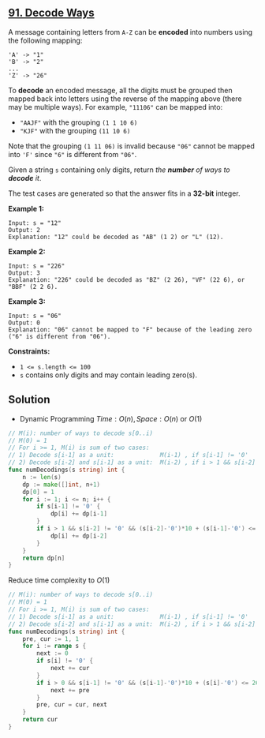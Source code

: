 ## [91. Decode Ways](https://leetcode.com/problems/decode-ways/)


A message containing letters from `A-Z` can be **encoded** into numbers using the following mapping:

```
'A' -> "1"
'B' -> "2"
...
'Z' -> "26"
```

To **decode** an encoded message, all the digits must be grouped then mapped back into letters using the reverse of the mapping above (there may be multiple ways). For example, `"11106"` can be mapped into:

*   `"AAJF"` with the grouping `(1 1 10 6)`
*   `"KJF"` with the grouping `(11 10 6)`

Note that the grouping `(1 11 06)` is invalid because `"06"` cannot be mapped into `'F'` since `"6"` is different from `"06"`.

Given a string `s` containing only digits, return _the **number** of ways to **decode** it_.

The test cases are generated so that the answer fits in a **32-bit** integer.

**Example 1:**

```
Input: s = "12"
Output: 2
Explanation: "12" could be decoded as "AB" (1 2) or "L" (12).
```

**Example 2:**

```
Input: s = "226"
Output: 3
Explanation: "226" could be decoded as "BZ" (2 26), "VF" (22 6), or "BBF" (2 2 6).
```

**Example 3:**

```
Input: s = "06"
Output: 0
Explanation: "06" cannot be mapped to "F" because of the leading zero ("6" is different from "06").
```

**Constraints:**

*   `1 <= s.length <= 100`
*   `s` contains only digits and may contain leading zero(s).



## Solution

- Dynamic Programming	$Time: O(n), Space: O(n)$ or $O(1)$ 

```go
// M(i): number of ways to decode s[0..i)
// M(0) = 1
// For i >= 1, M(i) is sum of two cases:
// 1) Decode s[i-1] as a unit:             M(i-1) , if s[i-1] != '0'
// 2) Decode s[i-2] and s[i-1] as a unit:  M(i-2) , if i > 1 && s[i-2] != '0' && (s[i-2]-'0')*10 + (s[i-1]-'0') <= 26
func numDecodings(s string) int {
    n := len(s)
    dp := make([]int, n+1)
    dp[0] = 1
    for i := 1; i <= n; i++ {
        if s[i-1] != '0' {
            dp[i] += dp[i-1]
        }
        if i > 1 && s[i-2] != '0' && (s[i-2]-'0')*10 + (s[i-1]-'0') <= 26 {
            dp[i] += dp[i-2]
        }
    }
    return dp[n]
}
```

Reduce time complexity to $O(1)$ 

```go
// M(i): number of ways to decode s[0..i)
// M(0) = 1
// For i >= 1, M(i) is sum of two cases:
// 1) Decode s[i-1] as a unit:             M(i-1) , if s[i-1] != '0'
// 2) Decode s[i-2] and s[i-1] as a unit:  M(i-2) , if i > 1 && s[i-2] != '0' && (s[i-2]-'0')*10 + (s[i-1]-'0') <= 26
func numDecodings(s string) int {
	pre, cur := 1, 1
	for i := range s {
		next := 0
		if s[i] != '0' {
			next += cur
		}
		if i > 0 && s[i-1] != '0' && (s[i-1]-'0')*10 + (s[i]-'0') <= 26 {
			next += pre
		}
		pre, cur = cur, next
	}
	return cur
}
```

